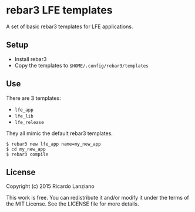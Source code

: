 rebar3 LFE templates
====================

A set of basic rebar3 templates for LFE applications.

## Setup

* Install rebar3
* Copy the templates to `$HOME/.config/rebar3/templates`

## Use

There are 3 templates:

* `lfe_app`
* `lfe_lib`
* `lfe_release`

They all mimic the default rebar3 templates.

```
$ rebar3 new lfe_app name=my_new_app
$ cd my_new_app
$ rebar3 compile
```

## License

Copyright (c) 2015 Ricardo Lanziano

This work is free. You can redistribute it and/or modify it under the
terms of the MIT License. See the LICENSE file for more details.
